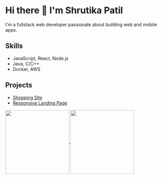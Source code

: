 # Hi there 👋 I'm Shrutika Patil

I'm a fullstack web developer passionate about building web and mobile apps.

## Skills
- JavaScript, React, Node.js
- Java, C/C++
- Docker, AWS

## Projects
- [Shopping Site](https://github.com/shrutikapatil9/shopping-site)
- [Responsive Landing Page](https://github.com/shrutikapatil9/responsive-landing-page)

<a href="https://github.com/shrutikapatil9/github-readme-stats">
  <img height=200 align="center" src="https://github-readme-stats.vercel.app/api?username=shrutikapatil9&show_icons=true&theme=synthwave" />
</a>
<a href="https://github.com/shrutikapatil9/convoychat">
  <img height=200 align="center" src="https://github-readme-stats.vercel.app/api/top-langs?username=shrutikapatil9&layout=compact&langs_count=8&card_width=320" />
</a>






